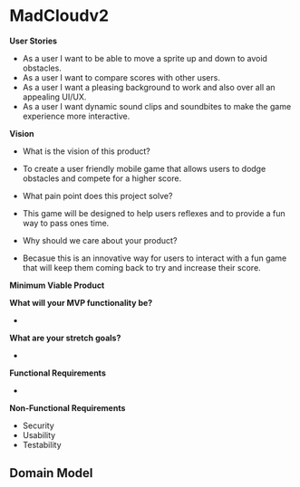 # MadCloudv2

**User Stories**

- As a user I want to be able to move a sprite up and down to avoid obstacles.
- As a user I want to compare scores with other users.
- As a user I want a pleasing background to work and also over all an appealing UI/UX.
- As a user I want dynamic sound clips and soundbites to make the game experience more interactive.

**Vision**

- What is the vision of this product?

- To create a user friendly mobile game that allows users to dodge obstacles and compete for a higher score.

- What pain point does this project solve?

- This game  will be designed to help users reflexes and to provide a fun way to pass ones time.

- Why should we care about your product?

- Becasue this is an innovative way for users to interact with a fun game that will keep them coming back to try and increase their score.

**Minimum Viable Product**

**What will your MVP functionality be?**

- 

 **What are your stretch goals?**

- 

**Functional Requirements**

- 

**Non-Functional Requirements**

- Security
- Usability
- Testability

## Domain Model
